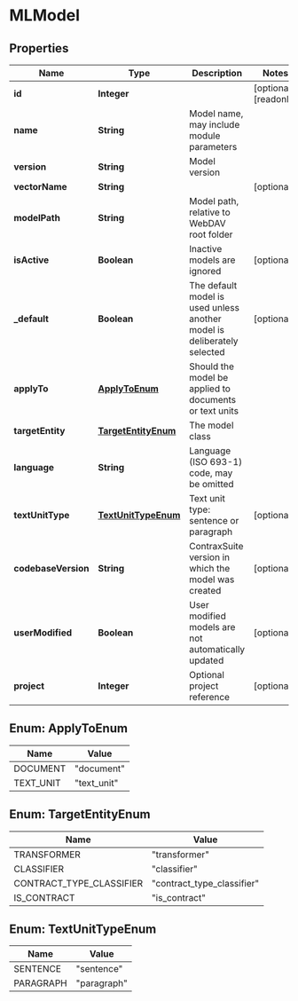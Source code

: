 

# MLModel


## Properties

| Name | Type | Description | Notes |
|------------ | ------------- | ------------- | -------------|
|**id** | **Integer** |  |  [optional] [readonly] |
|**name** | **String** | Model name, may include module parameters |  |
|**version** | **String** | Model version |  |
|**vectorName** | **String** |  |  [optional] |
|**modelPath** | **String** | Model path, relative to WebDAV root folder |  |
|**isActive** | **Boolean** | Inactive models are ignored |  [optional] |
|**_default** | **Boolean** | The default model is used unless another model is deliberately selected |  [optional] |
|**applyTo** | [**ApplyToEnum**](#ApplyToEnum) | Should the model be applied to documents or text units |  |
|**targetEntity** | [**TargetEntityEnum**](#TargetEntityEnum) | The model class |  |
|**language** | **String** | Language (ISO 693-1) code, may be omitted |  |
|**textUnitType** | [**TextUnitTypeEnum**](#TextUnitTypeEnum) | Text unit type: sentence or paragraph |  [optional] |
|**codebaseVersion** | **String** | ContraxSuite version in which the model was created |  [optional] |
|**userModified** | **Boolean** | User modified models are not automatically updated |  [optional] |
|**project** | **Integer** | Optional project reference |  [optional] |



## Enum: ApplyToEnum

| Name | Value |
|---- | -----|
| DOCUMENT | &quot;document&quot; |
| TEXT_UNIT | &quot;text_unit&quot; |



## Enum: TargetEntityEnum

| Name | Value |
|---- | -----|
| TRANSFORMER | &quot;transformer&quot; |
| CLASSIFIER | &quot;classifier&quot; |
| CONTRACT_TYPE_CLASSIFIER | &quot;contract_type_classifier&quot; |
| IS_CONTRACT | &quot;is_contract&quot; |



## Enum: TextUnitTypeEnum

| Name | Value |
|---- | -----|
| SENTENCE | &quot;sentence&quot; |
| PARAGRAPH | &quot;paragraph&quot; |



